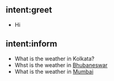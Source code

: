 ## intent:greet
- Hi

## intent:inform
- What is the weather in Kolkata?[](location:Kolkata)
- Whst is the weather in [Bhubaneswar](location:bhubaneswar)
- What is the weather in [Mumbai](location:mumbai)
